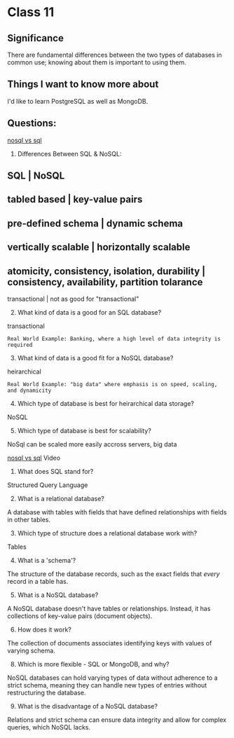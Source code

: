 # Class 11

## Significance

There are fundamental differences between the two types of databases in common use; knowing about them is important to using them.

## Things I want to know more about

I'd like to learn PostgreSQL as well as MongoDB.

## Questions:

[nosql vs sql](https://www.thegeekstuff.com/2014/01/sql-vs-nosql-db/?utm_source=tuicool)

1. Differences Between SQL & NoSQL:

SQL |   NoSQL
---
tabled based | key-value pairs
---
pre-defined schema | dynamic schema
---
vertically scalable | horizontally scalable
---
atomicity, consistency, isolation, durability | consistency, availability, partition tolarance
---
transactional | not as good for "transactional"

2. What kind of data is a good for an SQL database?

transactional
    
    Real World Example: Banking, where a high level of data integrity is required

3. What kind of data is a good fit for a NoSQL database?

heirarchical

    Real World Example: "big data" where emphasis is on speed, scaling, and dynamicity 

4. Which type of database is best for heirarchical data storage?

NoSQL

5. Which type of database is best for scalability?

NoSql can be scaled more easily accross servers, big data

[nosql vs sql](https://www.youtube.com/watch?v=ZS_kXvOeQ5Y) Video

1. What does SQL stand for?

Structured Query Language

2. What is a relational database?

A database with tables with fields that have defined relationships with fields in other tables. 

3. Which type of structure does a relational database work with?

Tables

4. What is a 'schema'?

The structure of the database records, such as the exact fields that *every* record in a table has.

5. What is a NoSQL database?

A NoSQL database doesn't have tables or relationships. Instead, it has collections of key-value pairs (document objects).

6. How does it work?

The collection of documents associates identifying keys with values of varying schema.

8. Which is more flexible - SQL or MongoDB, and why?

NoSQL databases can hold varying types of data without adherence to a strict schema, meaning they can handle new types of entries without restructuring the database.

9. What is the disadvantage of a NoSQL database?

Relations and strict schema can ensure data integrity and allow for complex queries, which NoSQL lacks.